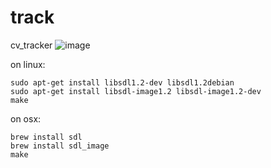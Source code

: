 # track
cv_tracker
![image](https://user-images.githubusercontent.com/4634469/171978661-3c6d7938-62bb-4729-b8e4-85cc04b54b47.png)

on linux:
```
sudo apt-get install libsdl1.2-dev libsdl1.2debian
sudo apt-get install libsdl-image1.2 libsdl-image1.2-dev
make
```
on osx:
```
brew install sdl
brew install sdl_image
make
```



